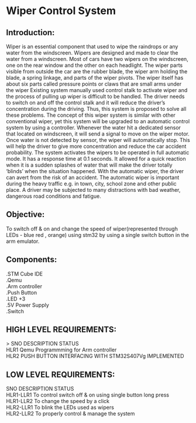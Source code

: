 <b><h1>Wiper Control System</h1></b> 
<h2>Introduction:</h2>
Wiper is an essential component that used to wipe the raindrops or any water from the windscreen. Wipers are designed and made to clear the water from a windscreen. Most of cars have two wipers on the windscreen, one on the rear window and the other on each headlight.
The wiper parts visible from outside the car are the rubber blade, the wiper arm holding the blade, a spring linkage, and parts of the wiper pivots.
The wiper itself has about six parts called pressure points or claws that are small arms under the wiper
Existing system manually used control stalk to activate wiper and the process of pulling up wiper is difficult to be handled.
The driver needs to switch on and off the control stalk and it will reduce the driver’s concentration during the driving.
Thus, this system is proposed to solve all these problems. The concept of this wiper system is similar with other conventional wiper, yet this system will be upgraded to an automatic control system by using a controller.
Whenever the water hit a dedicated sensor that located on windscreen, it will send a signal to move on the wiper motor.
Once water is not detected by sensor, the wiper will automatically stop. This will help the driver to give more concentration and reduce the car accident probability.
The system  activates the wipers to be operated in full automatic mode.
It has a response time at 0.1 seconds. It allowed for a quick reaction when it is a sudden splashes of water that will make the driver totally ‘blinds’ when the situation happened.
With the automatic wiper, the driver can avert from the risk of an accident. The automatic wiper is important during the heavy traffic e.g. in town, city, school zone and other public place. 
A driver may be subjected to many distractions with bad weather, dangerous road conditions and fatigue.

<h2>Objective:</h2>
To switch off & on and change the speed of wiper(represented through LEDs - blue red , orange) using stm32 by using a single switch button in the arm emulator.

<h2>Components:</h2>
.STM Cube IDE<br>
.Qemu<br>
.Arm controller<br>
.Push Button<br>
.LED +3<br>
.5V Power Supply<br>
.Switch<br>

<h2>HIGH LEVEL REQUIREMENTS:</h2>>
SNO	DESCRIPTION	STATUS<br>
HLR1	Qemu Programmming for Arm controller<br>
HLR2	PUSH BUTTON INTERFACING WITH STM32S407Vg	IMPLEMENTED<br>
<h2>LOW LEVEL REQUIREMENTS:</h2>
SNO	DESCRIPTION	STATUS<br>
HLR1-LLR1	To control switch off & on using single button long press<br>
HLR1-LLR2	To change the speed by a click<br>
HLR2-LLR1	To blink the LEDs used as wipers<br>
HLR2-LLR2 To properly control & manage the system
